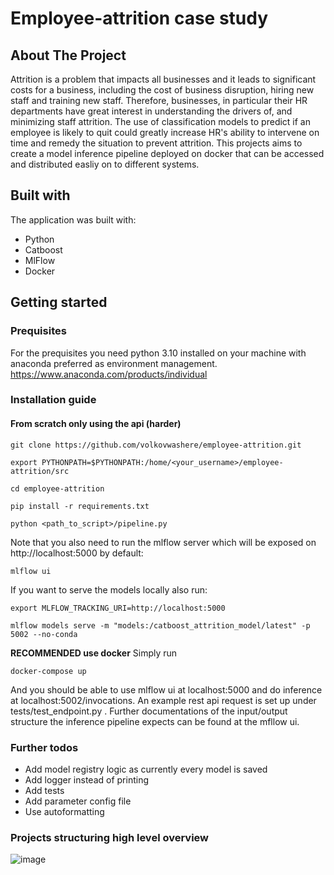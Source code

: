 # Employee-attrition case study
<!-- ABOUT THE PROJECT -->
## About The Project
Attrition is a problem that impacts all businesses and it leads to significant costs for a business, including the cost of business disruption, hiring new staff and training new staff. Therefore, businesses, in particular their HR departments have great interest in understanding the drivers of, and minimizing staff attrition. The use of classification models to predict if an employee is likely to quit could greatly increase HR's ability to intervene on time and remedy the situation to prevent attrition. This projects aims to create a model inference pipeline deployed on docker that can be accessed and distributed easliy on to different systems.

## Built with
The application was built with:
- Python
- Catboost
- MlFlow
- Docker

<!-- Getting started -->
## Getting started
### Prequisites
For the prequisites you need python 3.10 installed on your machine with anaconda preferred as environment management.
<br />https://www.anaconda.com/products/individual

### Installation guide
#### From scratch only using the api (harder)
~~~
git clone https://github.com/volkovwashere/employee-attrition.git
~~~
~~~
export PYTHONPATH=$PYTHONPATH:/home/<your_username>/employee-attrition/src
~~~
~~~
cd employee-attrition
~~~
~~~
pip install -r requirements.txt
~~~
~~~
python <path_to_script>/pipeline.py
~~~
Note that you also need to run the mlflow server which will be exposed on http://localhost:5000 by default:
~~~
mlflow ui
~~~
If you want to serve the models locally also run:
~~~
export MLFLOW_TRACKING_URI=http://localhost:5000
~~~
~~~
mlflow models serve -m "models:/catboost_attrition_model/latest" -p 5002 --no-conda
~~~

__RECOMMENDED use docker__
Simply run
~~~
docker-compose up
~~~
And you should be able to use mlflow ui at localhost:5000 and do inference at localhost:5002/invocations. An example rest api request is set up under tests/test_endpoint.py . Further documentations of the input/output structure the inference pipeline expects can be found at the mfllow ui.

### Further todos
- Add model registry logic as currently every model is saved
- Add logger instead of printing
- Add tests
- Add parameter config file
- Use autoformatting


### Projects structuring high level overview
![image](https://github.com/volkovwashere/employee-attrition/assets/57996039/bc1f62ee-5244-4490-84a2-51271896edc9)


